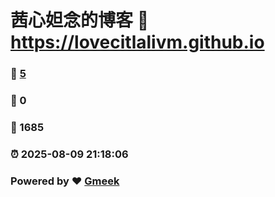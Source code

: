 # 茜心妲念的博客 :link: https://lovecitlalivm.github.io 
### :page_facing_up: [5](https://lovecitlalivm.github.io/tag.html) 
### :speech_balloon: 0 
### :hibiscus: 1685 
### :alarm_clock: 2025-08-09 21:18:06 
### Powered by :heart: [Gmeek](https://github.com/Meekdai/Gmeek)
